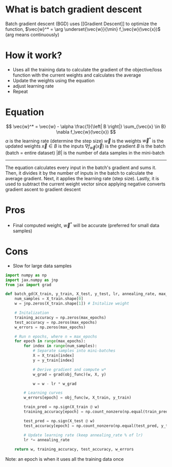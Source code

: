 # What is batch gradient descent
Batch gradient descent (BGD) uses [[Gradient Descent]] to optimize the function, $\vec{w}^* = \arg \underset{\vec{w}}{\min} f_\vec{w}(\vec{x})$ (arg means continuously)

# How it work?
- Uses all the training data to calculate the gradient of the objective/loss function with the current weights and calculates the average
- Update the weights using the equation
- adjust learning rate
- Repeat
# Equation
$$
\vec{w}^* = \vec{w} - \alpha \frac{1}{\left| B \right|} \sum_{\vec{x} \in B} \nabla f_\vec{w}(\vec{x})
$$
$\alpha$ is the learning rate (determine the step size)
$\vec{w}$ is the weights
$\vec{w}^*$ is the updated weights
$\vec{x} \in B$ is the inputs
$\nabla f_\vec{w}(\vec{x})$ is the gradient
$B$ is the batch (batch = entire dataset)
$\left| B \right|$ is the number of data samples in the mini-batch
___
The equation calculates every input in the batch's gradient and sums it. Then, it divides it by the number of inputs in the batch to calculate the average gradient. Next, it applies the learning rate (step size). Lastly, it is used to subtract the current weight vector since applying negative converts gradient ascent to gradient descent

# Pros
- Final computed weight, $\vec{w}^*$ will be accurate (preferred for small data samples)

# Cons
- Slow for large data samples

```python
import numpy as np
import jax.numpy as jnp
from jax import grad

def batch_gd(X_train, y_train, X_test, y_test, lr, annealing_rate, max_epochs):
    num_samples = X_train.shape[0]
    w = jnp.zeros(X_train.shape[1]) # Initalize weight

    # Initalization
    training_accuracy = np.zeros(max_epochs)
    test_accuracy = np.zeros(max_epochs)
    w_errors = np.zeros(max_epochs)

    # Run n epochs, where n = max_epochs
    for epoch in range(max_epochs):
        for index in range(num_samples):
            # Separate samples into mini-batches
            X = X_train[index]
            y = y_train[index]

            # Derive gradient and compute w*
            w_grad = grad(obj_func)(w, X, y)

            w = w - lr * w_grad

        # Learning curves
        w_errors[epoch] = obj_func(w, X_train, y_train)

        train_pred = np.sign(X_train @ w)
        training_accuracy[epoch] = np.count_nonzero(np.equal(train_pred, y_train)) / y_train.size

        test_pred = np.sign(X_test @ w)
        test_accuracy[epoch] = np.count_nonzero(np.equal(test_pred, y_test)) / y_test.size

        # Update learning rate (keep annealing_rate % of lr)
        lr *= annealing_rate
    
    return w, training_accuracy, test_accuracy, w_errors
```

Note: an epoch is when it uses all the training data once